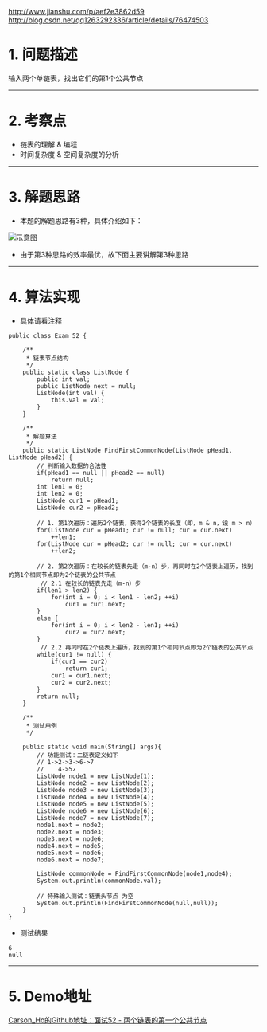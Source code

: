 http://www.jianshu.com/p/aef2e3862d59
http://blog.csdn.net/qq1263292336/article/details/76474503


# 1. 问题描述
输入两个单链表，找出它们的第1个公共节点

***
# 2. 考察点
- 链表的理解 & 编程
- 时间复杂度 & 空间复杂度的分析

***
# 3. 解题思路
- 本题的解题思路有3种，具体介绍如下：

![示意图](http://upload-images.jianshu.io/upload_images/944365-e3a024f69f41abb1.png?imageMogr2/auto-orient/strip%7CimageView2/2/w/1240)

- 由于第3种思路的效率最优，故下面主要讲解第3种思路

***

# 4. 算法实现
- 具体请看注释

```
public class Exam_52 {

    /**
     * 链表节点结构
     */
    public static class ListNode {
        public int val;
        public ListNode next = null;
        ListNode(int val) {
            this.val = val;
        }
    }

    /**
     * 解题算法
     */
    public static ListNode FindFirstCommonNode(ListNode pHead1, ListNode pHead2) {
        // 判断输入数据的合法性
        if(pHead1 == null || pHead2 == null)
            return null;
        int len1 = 0;
        int len2 = 0;
        ListNode cur1 = pHead1;
        ListNode cur2 = pHead2;

        // 1. 第1次遍历：遍历2个链表，获得2个链表的长度（即，m & n，设 m > n）
        for(ListNode cur = pHead1; cur != null; cur = cur.next)
            ++len1;
        for(ListNode cur = pHead2; cur != null; cur = cur.next)
            ++len2;

        // 2. 第2次遍历：在较长的链表先走（m-n）步，再同时在2个链表上遍历，找到的第1个相同节点即为2个链表的公共节点
         // 2.1 在较长的链表先走（m-n）步
        if(len1 > len2) {
            for(int i = 0; i < len1 - len2; ++i)
                cur1 = cur1.next;
        }
        else {
            for(int i = 0; i < len2 - len1; ++i)
                cur2 = cur2.next;
        }
         // 2.2 再同时在2个链表上遍历，找到的第1个相同节点即为2个链表的公共节点
        while(cur1 != null) {
            if(cur1 == cur2)
                return cur1;
            cur1 = cur1.next;
            cur2 = cur2.next;
        }
        return null;
    }

    /**
     * 测试用例
     */

    public static void main(String[] args){
        // 功能测试：二链表定义如下
        // 1->2->3->6->7
        //    4->5↗
        ListNode node1 = new ListNode(1);
        ListNode node2 = new ListNode(2);
        ListNode node3 = new ListNode(3);
        ListNode node4 = new ListNode(4);
        ListNode node5 = new ListNode(5);
        ListNode node6 = new ListNode(6);
        ListNode node7 = new ListNode(7);
        node1.next = node2;
        node2.next = node3;
        node3.next = node6;
        node4.next = node5;
        node5.next = node6;
        node6.next = node7;

        ListNode commonNode = FindFirstCommonNode(node1,node4);
        System.out.println(commonNode.val);

        // 特殊输入测试：链表头节点 为空
        System.out.println(FindFirstCommonNode(null,null));
    }
}
```

- 测试结果

```
6
null
```

***
# 5. Demo地址
[Carson_Ho的Github地址：面试52 - 两个链表的第一个公共节点](https://github.com/Carson-Ho/AlgorithmLearning)